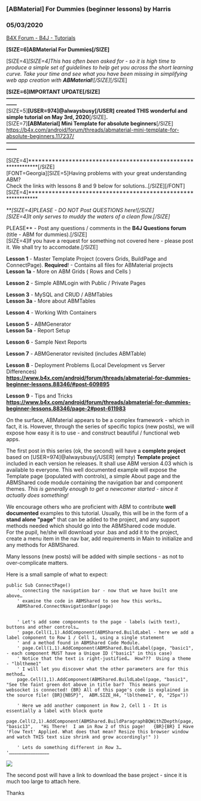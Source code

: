 ### [ABMaterial] For Dummies  (beginner lessons) by Harris
### 05/03/2020
[B4X Forum - B4J - Tutorials](https://www.b4x.com/android/forum/threads/88346/)

**[SIZE=6]ABMaterial For Dummies[/SIZE]**

  
  
[SIZE=4]*[SIZE=4]This has often *been* asked for - so it is high time to produce a simple set of guidelines to help get you across the short learning curve. Take your time and see what you have been missing in simplifying web app creation with **ABMaterial**![/SIZE]*[/SIZE]  
  
**[SIZE=6]IMPORTANT UPDATE[/SIZE]**  
**——————————————————————————————————————**  
[SIZE=5]**[USER=974]@alwaysbusy[/USER] created THIS wonderful and simple tutorial on May 3rd, 2020**[/SIZE]**.**    
[SIZE=7]**[ABMaterial] Mini Template for absolute beginners**[/SIZE]  
<https://b4x.com/android/forum/threads/abmaterial-mini-template-for-absolute-beginners.117237/>  
**——————————————————————————————————————**  
  
[SIZE=4]\*\*\*\*\*\*\*\*\*\*\*\*\*\*\*\*\*\*\*\*\*\*\*\*\*\*\*\*\*\*\*\*\*\*\*\*\*\*\*\*\*\*\*\*\*\*\*\*\*\*\*\*\*\*\*\*\*\*\*\*\*[/SIZE]  
[FONT=Georgia][SIZE=5]Having problems with your great understanding ABM?   
Check the links with lessons 8 and 9 below for solutions..[/SIZE][/FONT]  
[SIZE=4]\*\*\*\*\*\*\*\*\*\*\*\*\*\*\*\*\*\*\*\*\*\*\*\*\*\*\*\*\*\*\*\*\*\*\*\*\*\*\*\*\*\*\*\*\*\*\*\*\*\*\*\*\*\*\*\*\*\*\*\*\*  
  
***[SIZE=4]PLEASE - DO NOT Post QUESTIONS here![/SIZE]  
[SIZE=4]It only serves to muddy the waters of a clean flow.[/SIZE]*  
  
PLEASE** - Post any questions / comments in the **B4J Questions forum** (title - ABM for dummies).[/SIZE]  
[SIZE=4]If you have a request for something not covered here - please post it. We shall try to accomodate.[/SIZE]  
  
**Lesson 1** - Master Template Project (covers Grids, BuildPage and ConnectPage). **Required**! - Contains all files for ABMaterial projects  
**Lesson 1a** - More on ABM Grids ( Rows and Cells )  
  
**Lesson 2** - Simple ABMLogin with Public / Private Pages  
  
**Lesson 3** - MySQL and CRUD / ABMTables  
**Lesson 3a** - More about ABMTables  
  
**Lesson 4** - Working With Containers  
  
**Lesson 5** - ABMGenerator  
**Lesson 5a** - Report Setup  
  
**Lesson 6** - Sample Next Reports  
  
**Lesson 7** - ABMGenerator revisited (includes ABMTable)  
  
**Lesson 8** - Deployment Problems (Local Development vs Server Differences)  
[**<https://www.b4x.com/android/forum/threads/abmaterial-for-dummies-beginner-lessons.88346/#post-609895>**](https://www.b4x.com/android/forum/threads/abmaterial-for-dummies-beginner-lessons.88346/#post-609895)  
  
**Lesson 9** - Tips and Tricks  
[**<https://www.b4x.com/android/forum/threads/abmaterial-for-dummies-beginner-lessons.88346/page-2#post-611983>**](https://www.b4x.com/android/forum/threads/abmaterial-for-dummies-beginner-lessons.88346/page-2#post-611983)  
  
On the surface, ABMaterial appears to be a complex framework - which in fact, it is. However, through the series of specific topics (new posts), we will expose how easy it is to use - and construct beautiful / functional web apps.  
  
The first post in this series (ok, the second) will have a **complete project** based on [USER=974]@alwaysbusy[/USER] (empty) **Template project** included in each version he releases. It shall use ABM version 4.03 which is available to everyone. This well documented example will expose the Template page (populated with controls), a simple About page and the ABMShared code module containing the navigation bar and component themes. *This is generally enough to get a newcomer started - since it actually does something!*  
  
We encourage others who are proficient with ABM to contribute **well documented** examples to this tutorial. Usually, this will be in the form of a **stand alone "page"** that can be added to the project, and any support methods needed which should go into the ABMShared code module.  
For the pupil, he/she will download your .bas and add it to the project, create a menu item in the nav bar, add requirements in Main to initialize and any methods for ABMShared.  
  
Many lessons (new posts) will be added with simple sections - as not to over-complicate matters.  
  
Here is a small sample of what to expect:  

```B4X
public Sub ConnectPage()  
    ' connecting the navigation bar - now that we have built one above…  
    ' examine the code in ABMShared to see how this works…  
    ABMShared.ConnectNavigationBar(page)  
  
  
    ' Let's add some components to the page - labels (with text), buttons and other controls…  
    ' page.Cell(1,1).AddComponent(ABMShared.BuildLabel - here we add a label component to Row 1 / Cell 1, using a single statement  
    ' and a method found in ABMShared Code Module.  
    ' page.Cell(1,1).AddComponent(ABMShared.BuildLabel(page, "basic1",  - each component MUST have a Unique ID ("basic1" in this case)  
    ' Notice that the text is right-justified…  How???  Using a theme - "lbltheme1"  
    ' I will let you discover what the other parameters are for this method…  
    page.Cell(1,1).AddComponent(ABMShared.BuildLabel(page, "basic1",   "See the faint green dot above in title bar?  This means your websocket is connected! {BR} All of this page's code is explained in the source file! {BR}{NBSP}",  ABM.SIZE_H4, "lbltheme1", 0, "25px"))  
  
    ' Here we add another component in Row 2, Cell 1 - It is essentially a label with block quote  
    page.Cell(2,1).AddComponent(ABMShared.BuildParagraphBQWithZDepth(page, "basic13",   "Hi There!  I am in Row 2 of this page!   {BR}{BR} I Have 'Flow Text' Applied. What does that mean? Resize this browser window and watch THIS text size shrink and grow accordingly!" ))  
  
    ' Lets do something different in Row 3…  
'………………………………………
```

  
  
![](https://www.b4x.com/android/forum/attachments/63718)  
  
The second post will have a link to download the base project - since it is much too large to attach here.  
  
  
Thanks